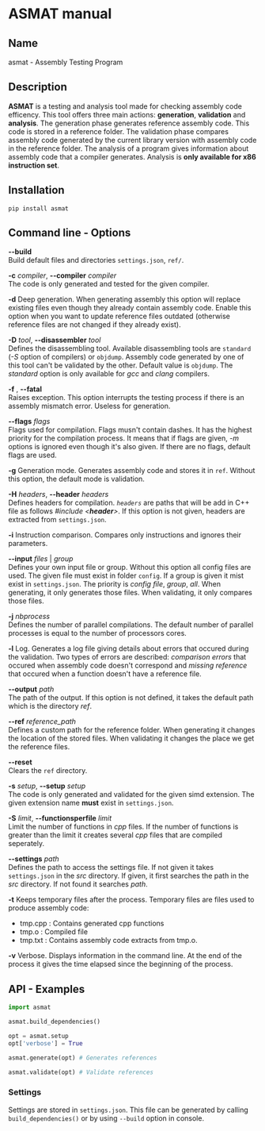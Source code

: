 # ASMAT manual

## Name

asmat - Assembly Testing Program

## Description

**ASMAT** is a testing and analysis tool made for checking assembly code efficency. This tool offers three main actions: **generation**, **validation** and **analysis**.
The generation phase generates reference assembly code. This code is stored in a reference folder.
The validation phase compares assembly code generated by the current library version with assembly code in the reference folder.
The analysis of a program gives information about assembly code that a compiler generates. Analysis is **only available for x86 instruction set**.


## Installation

``` shell
pip install asmat
```


## Command line - Options

**--build**  
Build default files and directories `settings.json`, `ref/`. 

**-c** *compiler*, **--compiler** *compiler*  
The code is only generated and tested for the given compiler.

**-d**  Deep generation. When generating assembly this option will replace existing files even though they already contain assembly code. Enable this option when you want to update reference files outdated (otherwise reference files are not changed if they already exist).

**-D** *tool*, **--disassembler** *tool*  
Defines the disassembling tool. Available disassembling tools are `standard` (*-S* option of compilers) or `objdump`. Assembly code generated by one of this tool can't be validated by the other. Default value is `objdump`. The *standard* option is only available for *gcc* and *clang* compilers.

**-f** , **--fatal**  
Raises exception. This option interrupts the testing process if there is an assembly mismatch error. Useless for generation.

**--flags** *flags*  
Flags used for compilation. Flags musn't contain dashes. It has the highest priority for the compilation process. It means that if flags are given, *-m* options is ignored even though it's also given. If there are no flags, default flags are used.

**-g**  Generation mode. Generates assembly code and stores it in `ref`. Without this option, the default mode is validation.

**-H** *headers*, **--header** *headers*  
Defines headers for compilation. *`headers`* are paths that will be add in C++ file as follows *#include <**header**>*. If this option is not given, headers are extracted from `settings.json`.

**-i**  Instruction comparison. Compares only instructions and ignores their parameters.

**--input** *files* | *group*  
Defines your own input file or group. Without this option all config files are used. The given file must exist in folder `config`. If a group is given it mist exist in `settings.json`. The priority is *config file*, *group*, *all*. When generating, it only generates those files. When validating, it only compares those files.

**-j** *nbprocess*  
Defines the number of parallel compilations. The default number of parallel processes is equal to the number of processors cores.

**-l**  Log. Generates a log file giving details about errors that occured during the validation. Two types of errors are described: *comparison errors* that occured when assembly code doesn't correspond and *missing reference* that occured when a function doesn't have a reference file.

**--output** *path*  
The path of the output. If this option is not defined, it takes the default path which is the directory *ref*.

**--ref** *reference_path*  
Defines a custom path for the reference folder. When generating it changes the location of the stored files. When validating it changes the place we get the reference files.

**--reset**  
Clears the `ref` directory.

**-s** *setup*, **--setup** *setup*  
The code is only generated and validated for the given simd extension. The given extension name **must** exist in `settings.json`.

**-S** *limit*, **--functionsperfile** *limit*  
Limit the number of functions in *cpp* files. If the number of functions is greater than the limit it creates several *cpp* files that are compiled seperately.

**--settings** *path*  
Defines the path to access the settings file. If not given it takes `settings.json` in the *src* directory. If given, it first searches the path in the *src* directory. If not found it searches *path*.

**-t**  Keeps temporary files after the process. Temporary files are files used to produce assembly code:
- tmp.cpp : Contains generated cpp functions
- tmp.o : Compiled file
- tmp.txt : Contains assembly code extracts from tmp.o.

**-v**  Verbose. Displays information in the command line. At the end of the process it gives the time elapsed since the beginning of the process.


## API - Examples

``` python
import asmat

asmat.build_dependencies()

opt = asmat.setup
opt['verbose'] = True

asmat.generate(opt) # Generates references

asmat.validate(opt) # Validate references
```




### Settings
Settings are stored in `settings.json`. This file can be generated by calling `build_dependencies()` or by using `--build` option in console.

